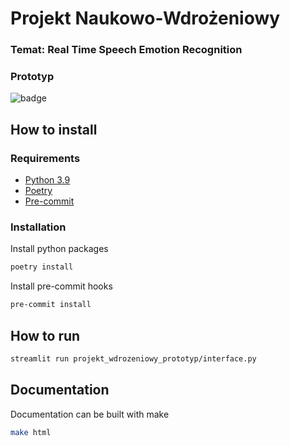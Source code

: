 # Projekt Naukowo-Wdrożeniowy

### Temat: Real Time Speech Emotion Recognition
### Prototyp

![badge](https://img.shields.io/endpoint?url=https://gist.githubusercontent.com/greenpp/945bb032814d966ad859f99e23f7fe18/raw/badge.json)

## How to install

### Requirements
- [Python 3.9](https://www.python.org/)
- [Poetry](https://python-poetry.org/)
- [Pre-commit](https://pre-commit.com/)

### Installation
Install python packages
```sh
poetry install
```
Install pre-commit hooks
```sh
pre-commit install
```

## How to run
```sh
streamlit run projekt_wdrozeniowy_prototyp/interface.py
```

## Documentation
Documentation can be built with make
```sh
make html
```
